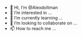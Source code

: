 - 👋 Hi, I’m @Alexdoltman
- 👀 I’m interested in ...
- 🌱 I’m currently learning ...
- 💞️ I’m looking to collaborate on ...
- 📫 How to reach me ...

<!---
Alexdoltman/Alexdoltman is a ✨ special ✨ repository because its `README.md` (this file) appears on your GitHub profile.
You can click the Preview link to take a look at your changes.
--->
